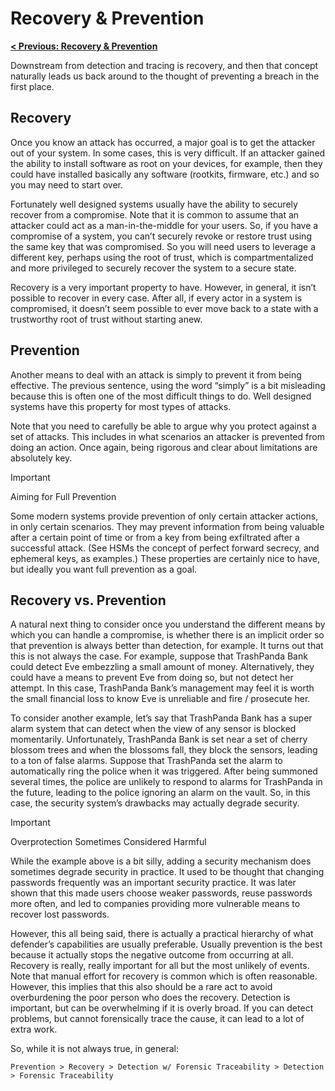 # Recovery & Prevention

**[< Previous: Recovery & Prevention](./recovery-and-prevention.md)**

Downstream from detection and tracing is recovery, and then that concept naturally leads us back around to the thought of preventing a breach in the first place.

## Recovery

Once you know an attack has occurred, a major goal is to get the attacker out of your system. In some cases, this is very difficult. If an attacker gained the ability to install software as root on your devices, for example, then they could have installed basically any software (rootkits, firmware, etc.) and so you may need to start over.

Fortunately well designed systems usually have the ability to securely recover from a compromise. Note that it is common to assume that an attacker could act as a man-in-the-middle for your users. So, if you have a compromise of a system, you can’t securely revoke or restore trust using the same key that was compromised. So you will need users to leverage a different key, perhaps using the root of trust, which is compartmentalized and more privileged to securely recover the system to a secure state.

Recovery is a very important property to have. However, in general, it isn’t possible to recover in every case. After all, if every actor in a system is compromised, it doesn’t seem possible to ever move back to a state with a trustworthy root of trust without starting anew.

## Prevention

Another means to deal with an attack is simply to prevent it from being effective. The previous sentence, using the word “simply” is a bit misleading because this is often one of the most difficult things to do. Well designed systems have this property for most types of attacks. 

Note that you need to carefully be able to argue why you protect against a set of attacks. This includes in what scenarios an attacker is prevented from doing an action. Once again, being rigorous and clear about limitations are absolutely key.

> [!IMPORTANT]
> Aiming for Full Prevention
>
> Some modern systems provide prevention of only certain attacker actions, in only certain scenarios. They may prevent information from being valuable after a certain point of time or from a key from being exfiltrated after a successful attack. (See HSMs the concept of perfect forward secrecy, and ephemeral keys, as examples.) These properties are certainly nice to have, but ideally you want full prevention as a goal.

## Recovery vs. Prevention

A natural next thing to consider once you understand the different means by which you can handle a compromise, is whether there is an implicit order so that prevention is always better than detection, for example.  It turns out that this is not always the case.  For example, suppose that TrashPanda Bank could detect Eve embezzling a small amount of money.  Alternatively, they could have a means to prevent Eve from doing so, but not detect her attempt.  In this case, TrashPanda Bank’s management may feel it is worth the small financial loss to know Eve is unreliable and fire / prosecute her.  

To consider another example, let’s say that TrashPanda Bank has a super alarm system that can detect when the view of any sensor is blocked momentarily.  Unfortunately, TrashPanda Bank is set near a set of cherry blossom trees and when the blossoms fall, they block the sensors, leading to a ton of false alarms.  Suppose that TrashPanda set the alarm to automatically ring the police when it was triggered.  After being summoned several times, the police are unlikely to respond to alarms for TrashPanda in the future, leading to the police ignoring an alarm on the vault.  So, in this case, the security system’s drawbacks may actually degrade security.

> [!IMPORTANT]
> Overprotection Sometimes Considered Harmful
>
> While the example above is a bit silly, adding a security mechanism does sometimes degrade security in practice.  It used to be thought that changing passwords frequently was an important security practice.  It was later shown that this made users choose weaker passwords, reuse passwords more often, and led to companies providing more vulnerable means to recover lost passwords.  

However, this all being said, there is actually a practical hierarchy of what defender’s capabilities are usually preferable.  Usually prevention is the best because it actually stops the negative outcome from occurring at all.  Recovery is really, really important for all but the most unlikely of events.  Note that manual effort for recovery is common which is often reasonable.  However, this implies that this also should be a rare act to avoid overburdening the poor person who does the recovery.  Detection is important, but can be overwhelming if it is overly broad.  If you can detect problems, but cannot forensically trace the cause, it can lead to a lot of extra work.  

So, while it is not always true, in general:

```text
Prevention > Recovery > Detection w/ Forensic Traceability > Detection > Forensic Traceability
```

